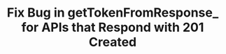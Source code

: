 ---
title: Fix Bug in getTokenFromResponse_ for APIs that Respond with 201 Created
tags:
 - pull requests
coolness: 3
org: googlesamples/apps-script-oauth2
link: https://github.com/googlesamples/apps-script-oauth2/pull/72
---